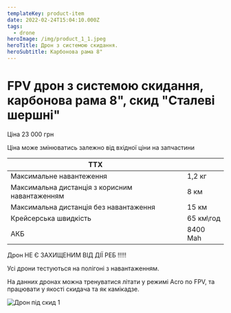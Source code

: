 ```yaml
---
templateKey: product-item
date: 2022-02-24T15:04:10.000Z
tags:
  - drone
heroImage: /img/product_1_1.jpeg
heroTitle: Дрон з системою скидання.
heroSubtitle: Карбонова рама 8"
---
```

# FPV дрон з системою скидання, карбонова рама 8", скид "Сталеві шершні"

Ціна 23 000 грн

Ціна може змінюватись залежно від вхідної ціни на запчастини

| ТТХ                                            |           |
| ---------------------------------------------- | --------- |
| Максимальне навантеження                       | 1,2 кг    |
| Максимальна дистанція з корисним навантаженням | 8 км      |
| Максимальна дистанція без навантаження         | 15 км     |
| Крейсерська швидкість                          | 65 км\год |
| АКБ                                            | 8400 Mah  |

Дрон НЕ Є ЗАХИЩЕНИМ ВІД ДІЇ РЕБ !!!!!

Усі дрони тестуються на полігоні з навантаженням.

На данних дронах можна тренуватися літати у режимі Acro по FPV, та працювати у якості скидача та як камікадзе.

![Дрон під скид 1](/img/product_1_1.jpeg)